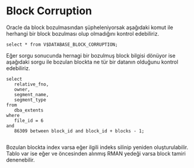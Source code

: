 # Block Corruption

 Oracle da block bozulmasından şüpheleniyorsak aşağıdaki komut ile herhangi bir block bozulması olup olmadığını kontrol edebiliriz.


```
select * from V$DATABASE_BLOCK_CORRUPTION;

```

 Eğer sorgu sonucunda hernagi bir bozulmuş block bilgisi dönüyor ise aşağıdaki sorgu ile bozulan blockta ne tür bir datanın olduğunu 
kontrol edebiliriz.


```
select 
   relative_fno, 
   owner, 
   segment_name, 
   segment_type
from 
   dba_extents
where 
   file_id = 6
and 
   86309 between block_id and block_id + blocks - 1;
      
``` 

 Bozulan blockta index varsa eğer ilgili indeks silinip yeniden oluşturulabilir. Tablo var ise eğer ve öncesinden alınmış RMAN yedeği 
varsa block tamiri denenebilir.
